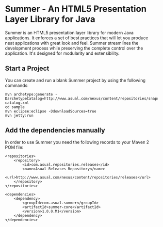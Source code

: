 # Summer - An HTML5 Presentation Layer Library for Java

Summer is an HTML5 presentation layer library for modern Java applications. It enforces a 
set of best practices that will let you produce neat applications with great look and feel. 
Summer streamlines the development process while preserving the complete control over the 
application. It's designed for modularity and extensibility.

## Start a Project

You can create and run a blank Summer project by using the following commands:

    mvn archetype:generate -DarchetypeCatalog=http://www.asual.com/nexus/content/repositories/snapshots/archetype-catalog.xml
    cd sample
    mvn eclipse:eclipse -DdownloadSources=true
    mvn jetty:run
    
## Add the dependencies manually

In order to use Summer you need the following records to your Maven 2 POM file:

    <repositories>
        <repository>
            <id>com.asual.repositories.releases</id>
            <name>Asual Releases Repository</name>
            <url>http://www.asual.com/nexus/content/repositories/releases</url>
        </repository>
    </repositories>
    
    <dependencies>
        <dependency>
            <groupId>com.asual.summer</groupId>
            <artifactId>summer-core</artifactId>
            <version>1.0.0.M1</version>
        </dependency>
    </dependencies>